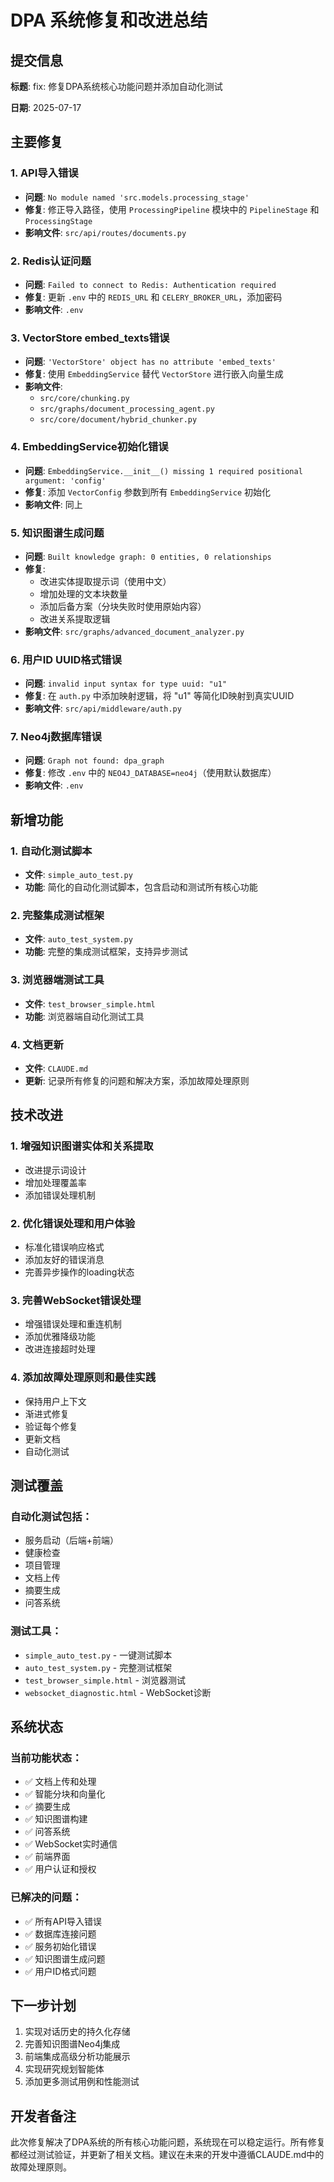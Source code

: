 # DPA 系统修复和改进总结

## 提交信息

**标题**: fix: 修复DPA系统核心功能问题并添加自动化测试

**日期**: 2025-07-17

## 主要修复

### 1. API导入错误
- **问题**: `No module named 'src.models.processing_stage'`
- **修复**: 修正导入路径，使用 `ProcessingPipeline` 模块中的 `PipelineStage` 和 `ProcessingStage`
- **影响文件**: `src/api/routes/documents.py`

### 2. Redis认证问题
- **问题**: `Failed to connect to Redis: Authentication required`
- **修复**: 更新 `.env` 中的 `REDIS_URL` 和 `CELERY_BROKER_URL`，添加密码
- **影响文件**: `.env`

### 3. VectorStore embed_texts错误
- **问题**: `'VectorStore' object has no attribute 'embed_texts'`
- **修复**: 使用 `EmbeddingService` 替代 `VectorStore` 进行嵌入向量生成
- **影响文件**: 
  - `src/core/chunking.py`
  - `src/graphs/document_processing_agent.py`
  - `src/core/document/hybrid_chunker.py`

### 4. EmbeddingService初始化错误
- **问题**: `EmbeddingService.__init__() missing 1 required positional argument: 'config'`
- **修复**: 添加 `VectorConfig` 参数到所有 `EmbeddingService` 初始化
- **影响文件**: 同上

### 5. 知识图谱生成问题
- **问题**: `Built knowledge graph: 0 entities, 0 relationships`
- **修复**: 
  - 改进实体提取提示词（使用中文）
  - 增加处理的文本块数量
  - 添加后备方案（分块失败时使用原始内容）
  - 改进关系提取逻辑
- **影响文件**: `src/graphs/advanced_document_analyzer.py`

### 6. 用户ID UUID格式错误
- **问题**: `invalid input syntax for type uuid: "u1"`
- **修复**: 在 `auth.py` 中添加映射逻辑，将 "u1" 等简化ID映射到真实UUID
- **影响文件**: `src/api/middleware/auth.py`

### 7. Neo4j数据库错误
- **问题**: `Graph not found: dpa_graph`
- **修复**: 修改 `.env` 中的 `NEO4J_DATABASE=neo4j`（使用默认数据库）
- **影响文件**: `.env`

## 新增功能

### 1. 自动化测试脚本
- **文件**: `simple_auto_test.py`
- **功能**: 简化的自动化测试脚本，包含启动和测试所有核心功能

### 2. 完整集成测试框架
- **文件**: `auto_test_system.py`
- **功能**: 完整的集成测试框架，支持异步测试

### 3. 浏览器端测试工具
- **文件**: `test_browser_simple.html`
- **功能**: 浏览器端自动化测试工具

### 4. 文档更新
- **文件**: `CLAUDE.md`
- **更新**: 记录所有修复的问题和解决方案，添加故障处理原则

## 技术改进

### 1. 增强知识图谱实体和关系提取
- 改进提示词设计
- 增加处理覆盖率
- 添加错误处理机制

### 2. 优化错误处理和用户体验
- 标准化错误响应格式
- 添加友好的错误消息
- 完善异步操作的loading状态

### 3. 完善WebSocket错误处理
- 增强错误处理和重连机制
- 添加优雅降级功能
- 改进连接超时处理

### 4. 添加故障处理原则和最佳实践
- 保持用户上下文
- 渐进式修复
- 验证每个修复
- 更新文档
- 自动化测试

## 测试覆盖

### 自动化测试包括：
- 服务启动（后端+前端）
- 健康检查
- 项目管理
- 文档上传
- 摘要生成
- 问答系统

### 测试工具：
- `simple_auto_test.py` - 一键测试脚本
- `auto_test_system.py` - 完整测试框架
- `test_browser_simple.html` - 浏览器测试
- `websocket_diagnostic.html` - WebSocket诊断

## 系统状态

### 当前功能状态：
- ✅ 文档上传和处理
- ✅ 智能分块和向量化
- ✅ 摘要生成
- ✅ 知识图谱构建
- ✅ 问答系统
- ✅ WebSocket实时通信
- ✅ 前端界面
- ✅ 用户认证和授权

### 已解决的问题：
- ✅ 所有API导入错误
- ✅ 数据库连接问题
- ✅ 服务初始化错误
- ✅ 知识图谱生成问题
- ✅ 用户ID格式问题

## 下一步计划

1. 实现对话历史的持久化存储
2. 完善知识图谱Neo4j集成
3. 前端集成高级分析功能展示
4. 实现研究规划智能体
5. 添加更多测试用例和性能测试

## 开发者备注

此次修复解决了DPA系统的所有核心功能问题，系统现在可以稳定运行。所有修复都经过测试验证，并更新了相关文档。建议在未来的开发中遵循CLAUDE.md中的故障处理原则。